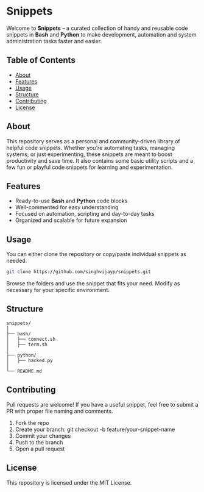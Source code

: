 # Snippets

Welcome to **Snippets** – a curated collection of handy and reusable code snippets in **Bash** and **Python** to make development, automation and system administration tasks faster and easier.

## Table of Contents

- [About](#about)
- [Features](#features)
- [Usage](#usage)
- [Structure](#structure)
- [Contributing](#contributing)
- [License](#license)

## About

This repository serves as a personal and community-driven library of helpful code snippets. Whether you're automating tasks, managing systems, or just experimenting, these snippets are meant to boost productivity and save time.
It also contains some basic utility scripts and a few fun or playful code snippets for learning and experimentation.

## Features

- Ready-to-use **Bash** and **Python** code blocks
- Well-commented for easy understanding
- Focused on automation, scripting and day-to-day tasks
- Organized and scalable for future expansion

## Usage

You can either clone the repository or copy/paste individual snippets as needed.

```bash
git clone https://github.com/singhvijayp/snippets.git
```

Browse the folders and use the snippet that fits your need. Modify as necessary for your specific environment.

## Structure
```
snippets/
│
├── bash/
│   ├── connect.sh
│   ├── term.sh
│
├── python/
│   ├── hacked.py
│
└── README.md
```

## Contributing
Pull requests are welcome! If you have a useful snippet, feel free to submit a PR with proper file naming and comments.

1. Fork the repo
2. Create your branch: git checkout -b feature/your-snippet-name
3. Commit your changes
4. Push to the branch
5. Open a pull request

## License
This repository is licensed under the MIT License.
